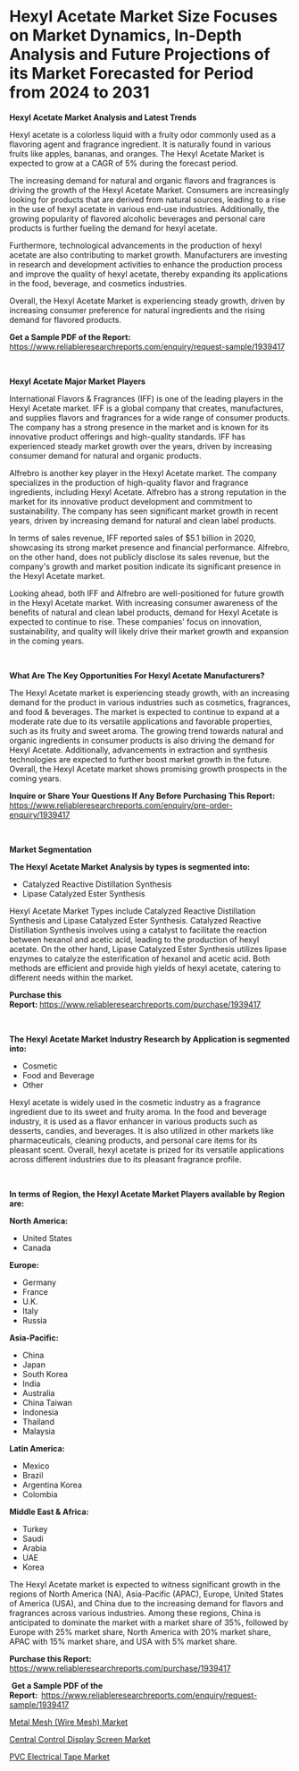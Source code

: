 <p><h1>Hexyl Acetate Market Size Focuses on Market Dynamics, In-Depth Analysis and Future Projections of its Market Forecasted for Period from 2024 to 2031</h1></p><p><strong>Hexyl Acetate Market Analysis and Latest Trends</strong></p>
<p><p>Hexyl acetate is a colorless liquid with a fruity odor commonly used as a flavoring agent and fragrance ingredient. It is naturally found in various fruits like apples, bananas, and oranges. The Hexyl Acetate Market is expected to grow at a CAGR of 5% during the forecast period. </p><p>The increasing demand for natural and organic flavors and fragrances is driving the growth of the Hexyl Acetate Market. Consumers are increasingly looking for products that are derived from natural sources, leading to a rise in the use of hexyl acetate in various end-use industries. Additionally, the growing popularity of flavored alcoholic beverages and personal care products is further fueling the demand for hexyl acetate.</p><p>Furthermore, technological advancements in the production of hexyl acetate are also contributing to market growth. Manufacturers are investing in research and development activities to enhance the production process and improve the quality of hexyl acetate, thereby expanding its applications in the food, beverage, and cosmetics industries.</p><p>Overall, the Hexyl Acetate Market is experiencing steady growth, driven by increasing consumer preference for natural ingredients and the rising demand for flavored products.</p></p>
<p><strong>Get a Sample PDF of the Report:&nbsp;</strong> <a href="https://www.reliableresearchreports.com/enquiry/request-sample/1939417">https://www.reliableresearchreports.com/enquiry/request-sample/1939417</a></p>
<p>&nbsp;</p>
<p><strong>Hexyl Acetate Major Market Players</strong></p>
<p><p>International Flavors & Fragrances (IFF) is one of the leading players in the Hexyl Acetate market. IFF is a global company that creates, manufactures, and supplies flavors and fragrances for a wide range of consumer products. The company has a strong presence in the market and is known for its innovative product offerings and high-quality standards. IFF has experienced steady market growth over the years, driven by increasing consumer demand for natural and organic products.</p><p>Alfrebro is another key player in the Hexyl Acetate market. The company specializes in the production of high-quality flavor and fragrance ingredients, including Hexyl Acetate. Alfrebro has a strong reputation in the market for its innovative product development and commitment to sustainability. The company has seen significant market growth in recent years, driven by increasing demand for natural and clean label products.</p><p>In terms of sales revenue, IFF reported sales of $5.1 billion in 2020, showcasing its strong market presence and financial performance. Alfrebro, on the other hand, does not publicly disclose its sales revenue, but the company's growth and market position indicate its significant presence in the Hexyl Acetate market.</p><p>Looking ahead, both IFF and Alfrebro are well-positioned for future growth in the Hexyl Acetate market. With increasing consumer awareness of the benefits of natural and clean label products, demand for Hexyl Acetate is expected to continue to rise. These companies' focus on innovation, sustainability, and quality will likely drive their market growth and expansion in the coming years.</p></p>
<p>&nbsp;</p>
<p><strong>What Are The Key Opportunities For Hexyl Acetate Manufacturers?</strong></p>
<p><p>The Hexyl Acetate market is experiencing steady growth, with an increasing demand for the product in various industries such as cosmetics, fragrances, and food & beverages. The market is expected to continue to expand at a moderate rate due to its versatile applications and favorable properties, such as its fruity and sweet aroma. The growing trend towards natural and organic ingredients in consumer products is also driving the demand for Hexyl Acetate. Additionally, advancements in extraction and synthesis technologies are expected to further boost market growth in the future. Overall, the Hexyl Acetate market shows promising growth prospects in the coming years.</p></p>
<p><strong>Inquire or Share Your Questions If Any Before Purchasing This Report:</strong> <a href="https://www.reliableresearchreports.com/enquiry/pre-order-enquiry/1939417">https://www.reliableresearchreports.com/enquiry/pre-order-enquiry/1939417</a></p>
<p>&nbsp;</p>
<p><strong>Market Segmentation</strong></p>
<p><strong>The Hexyl Acetate Market Analysis by types is segmented into:</strong></p>
<p><ul><li>Catalyzed Reactive Distillation Synthesis</li><li>Lipase Catalyzed Ester Synthesis</li></ul></p>
<p><p>Hexyl Acetate Market Types include Catalyzed Reactive Distillation Synthesis and Lipase Catalyzed Ester Synthesis. Catalyzed Reactive Distillation Synthesis involves using a catalyst to facilitate the reaction between hexanol and acetic acid, leading to the production of hexyl acetate. On the other hand, Lipase Catalyzed Ester Synthesis utilizes lipase enzymes to catalyze the esterification of hexanol and acetic acid. Both methods are efficient and provide high yields of hexyl acetate, catering to different needs within the market.</p></p>
<p><strong>Purchase this Report:&nbsp;</strong><a href="https://www.reliableresearchreports.com/purchase/1939417">https://www.reliableresearchreports.com/purchase/1939417</a></p>
<p>&nbsp;</p>
<p><strong>The Hexyl Acetate Market Industry Research by Application is segmented into:</strong></p>
<p><ul><li>Cosmetic</li><li>Food and Beverage</li><li>Other</li></ul></p>
<p><p>Hexyl acetate is widely used in the cosmetic industry as a fragrance ingredient due to its sweet and fruity aroma. In the food and beverage industry, it is used as a flavor enhancer in various products such as desserts, candies, and beverages. It is also utilized in other markets like pharmaceuticals, cleaning products, and personal care items for its pleasant scent. Overall, hexyl acetate is prized for its versatile applications across different industries due to its pleasant fragrance profile.</p></p>
<p>&nbsp;</p>
<p><strong>In terms of Region, the Hexyl Acetate Market Players available by Region are:</strong></p>
<p>
    <p> <strong> North America: </strong>
        <ul>
            <li>United States</li>
            <li>Canada</li>
        </ul>
        </p> 
    <p> <strong> Europe: </strong>
        <ul>
            <li>Germany</li>
            <li>France</li>
            <li>U.K.</li>
            <li>Italy</li>
            <li>Russia</li>
        </ul>
        </p> 
    <p> <strong> Asia-Pacific: </strong>
        <ul>
            <li>China</li>
            <li>Japan</li>
            <li>South Korea</li>
            <li>India</li>
            <li>Australia</li>
            <li>China Taiwan</li>
            <li>Indonesia</li>
            <li>Thailand</li>
            <li>Malaysia</li>
        </ul>
        </p> 
    <p> <strong> Latin America: </strong>
        <ul>
            <li>Mexico</li>
            <li>Brazil</li>
            <li>Argentina Korea</li>
            <li>Colombia</li>
        </ul>
        </p> 
    <p> <strong> Middle East & Africa: </strong>
        <ul>
            <li>Turkey</li>
            <li>Saudi</li>
            <li>Arabia</li>
            <li>UAE</li>
            <li>Korea</li>
        </ul>
    </p>
    </p>
<p><p>The Hexyl Acetate market is expected to witness significant growth in the regions of North America (NA), Asia-Pacific (APAC), Europe, United States of America (USA), and China due to the increasing demand for flavors and fragrances across various industries. Among these regions, China is anticipated to dominate the market with a market share of 35%, followed by Europe with 25% market share, North America with 20% market share, APAC with 15% market share, and USA with 5% market share.</p></p>
<p><strong>Purchase this Report: </strong><a href="https://www.reliableresearchreports.com/purchase/1939417">https://www.reliableresearchreports.com/purchase/1939417</a></p>
<p>&nbsp;<strong>Get a Sample PDF of the Report:&nbsp;&nbsp;</strong><a href="https://www.reliableresearchreports.com/enquiry/request-sample/1939417">https://www.reliableresearchreports.com/enquiry/request-sample/1939417</a></p>
<p><strong></strong></p>
<p><p><a href="https://military-diascia-e68.notion.site/Metal-Mesh-Wire-Mesh-Market-Research-Report-Provides-Critical-Insights-that-can-help-Shape-Busines-40dd85e07be647c1b8ccd4b6244b8804">Metal Mesh (Wire Mesh) Market</a></p><p><a href="https://view.publitas.com/reportprime-1/central-control-display-screen-market-size-2024-2031-global-industrial-analysis-key-geographical-regions-market-share-top-key-players-product-types-and-forecast-research-report/">Central Control Display Screen Market</a></p><p><a href="https://meowing-canidae-761.notion.site/PVC-Electrical-Tape-Market-Size-Global-Industry-Overview-Market-Segmentation-and-Forecast-2024-to-bfbe3866cbd34f97b263c042e6f766c2">PVC Electrical Tape Market</a></p></p>